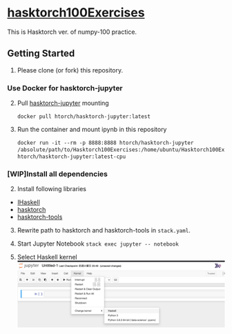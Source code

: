 # [hasktorch100Exercises](https://www.notion.so/100-Exercises-for-Hasktorch-Tensor-a6aa7143fb334eabacda140fdaa0bae4)
This is Hasktorch ver. of numpy-100 practice.


## Getting Started
1. Please clone (or fork) this repository.

### Use Docker for hasktorch-jupyter
2. Pull [hasktorch-jupyter](https://hub.docker.com/repository/docker/htorch/hasktorch-jupyter) mounting
   ```
   docker pull htorch/hasktorch-jupyter:latest
   ```
3. Run the container and mount ipynb in this repository
   ```
   docker run -it --rm -p 8888:8888 htorch/hasktorch-jupyter /absolute/path/to/Hasktorch100Exercises:/home/ubuntu/Hasktorch100Exercises htorch/hasktorch-jupyter:latest-cpu
   ```
   
### [WIP]Install all dependencies
2. Install following libraries
  - [IHaskell](https://github.com/gibiansky/IHaskell)
  - [hasktorch](https://github.com/hasktorch/hasktorch)
  - [hasktorch-tools](https://github.com/DaisukeBekki/hasktorch-tools)

3. Rewrite path to hasktorch and hasktorch-tools in `stack.yaml`.

4. Start Jupyter Notebook
`stack exec jupyter -- notebook`

5. Select Haskell kernel
![jupyter](./img/jupyter.png)

